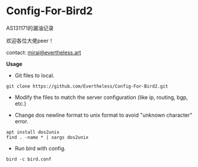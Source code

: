 # Config-For-Bird2

AS131171的漏油记录

欢迎各位大佬peer！

contact: mirai@evertheless.art

**Usage**

- Git files to local.
```
git clone https://github.com/Evertheless/Config-For-Bird2.git
```

- Modify the files to match the server configuration (like ip, routing, bgp, etc.)

- Change dos newline format to unix format to avoid "unknown character" error.

```
apt install dos2unix
find . -name * | xargs dos2unix
```

- Run bird with config.
```
bird -c bird.conf
```
